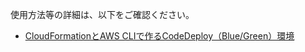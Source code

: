 使用方法等の詳細は、以下をご確認ください。
- [CloudFormationとAWS CLIで作るCodeDeploy（Blue/Green）環境](https://dev.classmethod.jp/cloud/aws/codedeploy-blue-green-cfn/)
